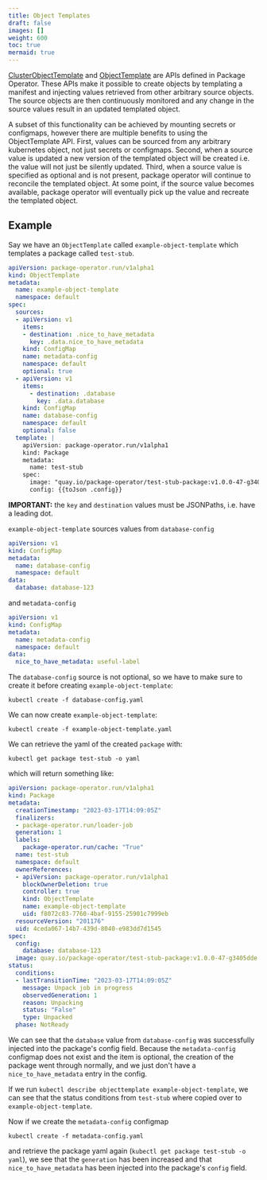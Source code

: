 ```yaml
---
title: Object Templates
draft: false
images: []
weight: 600
toc: true
mermaid: true
---
```


[ClusterObjectTemplate](/docs/getting_started/api-reference#clusterobjecttemplate)
and [ObjectTemplate](/docs/getting_started/api-reference#objecttemplate) are APIs
defined in Package Operator. These APIs make it possible to create objects by
templating a manifest and injecting values retrieved from other arbitrary source
objects. The source objects are then continuously monitored and any change in the
source values result in an updated templated object.

A subset of this functionality can be achieved by mounting secrets or
configmaps, however there are multiple benefits to using the ObjectTemplate
API. First, values can be sourced from any arbitrary kubernetes object, not
just secrets or configmaps. Second, when a source value is updated a new
version of the templated object will be created i.e. the value will not just
be silently updated. Third, when a source value is specified as optional and
is not present, package operator will continue to reconcile the templated object.
At some point, if the source value becomes available, package operator will
eventually pick up the value and recreate the templated object.

## Example

Say we have an `ObjectTemplate` called `example-object-template`
which templates a package called `test-stub`.

```yaml
apiVersion: package-operator.run/v1alpha1
kind: ObjectTemplate
metadata:
  name: example-object-template
  namespace: default
spec:
  sources:
  - apiVersion: v1
    items:
    - destination: .nice_to_have_metadata
      key: .data.nice_to_have_metadata
    kind: ConfigMap
    name: metadata-config
    namespace: default
    optional: true
  - apiVersion: v1
    items:
      - destination: .database
        key: .data.database
    kind: ConfigMap
    name: database-config
    namespace: default
    optional: false
  template: |
    apiVersion: package-operator.run/v1alpha1
    kind: Package
    metadata:
      name: test-stub
    spec:
      image: "quay.io/package-operator/test-stub-package:v1.0.0-47-g3405dde"
      config: {{toJson .config}}
```

**IMPORTANT:** the `key` and `destination` values must be JSONPaths, i.e. have a
leading dot.

`example-object-template` sources values from `database-config`

```yaml
apiVersion: v1
kind: ConfigMap
metadata:
  name: database-config
  namespace: default
data:
  database: database-123
```

and `metadata-config`

```yaml
apiVersion: v1
kind: ConfigMap
metadata:
  name: metadata-config
  namespace: default
data:
  nice_to_have_metadata: useful-label
```

The `database-config` source is not optional, so we have to make sure to create it
before creating `example-object-template`:

```shell
kubectl create -f database-config.yaml
```

We can now create `example-object-template`:

```shell
kubectl create -f example-object-template.yaml
```

We can retrieve the yaml of the created `package` with:

```shell
kubectl get package test-stub -o yaml
```

which will return something like:

```yaml
apiVersion: package-operator.run/v1alpha1
kind: Package
metadata:
  creationTimestamp: "2023-03-17T14:09:05Z"
  finalizers:
  - package-operator.run/loader-job
  generation: 1
  labels:
    package-operator.run/cache: "True"
  name: test-stub
  namespace: default
  ownerReferences:
  - apiVersion: package-operator.run/v1alpha1
    blockOwnerDeletion: true
    controller: true
    kind: ObjectTemplate
    name: example-object-template
    uid: f8072c83-7760-4baf-9155-25901c7999eb
  resourceVersion: "201176"
  uid: 4ceda067-14b7-439d-8040-e983dd7d1545
spec:
  config:
    database: database-123
  image: quay.io/package-operator/test-stub-package:v1.0.0-47-g3405dde
status:
  conditions:
  - lastTransitionTime: "2023-03-17T14:09:05Z"
    message: Unpack job in progress
    observedGeneration: 1
    reason: Unpacking
    status: "False"
    type: Unpacked
  phase: NotReady
```

We can see that the `database` value from `database-config` was
successfully injected into the package's config field. Because the
`metadata-config` configmap does not exist and the item is optional,
the creation of the package went through normally, and we just don't have
a `nice_to_have_metadata` entry in the config.

If we run `kubectl describe objecttemplate example-object-template`, we can see
that the status conditions from `test-stub` where copied over to
`example-object-template`.

Now if we create the `metadata-config` configmap

```shell
kubectl create -f metadata-config.yaml
```

and retrieve the package yaml again (`kubectl get package test-stub -o yaml`),
we see that the `generation` has been increased and that `nice_to_have_metadata`
has been injected into the package's `config` field.
